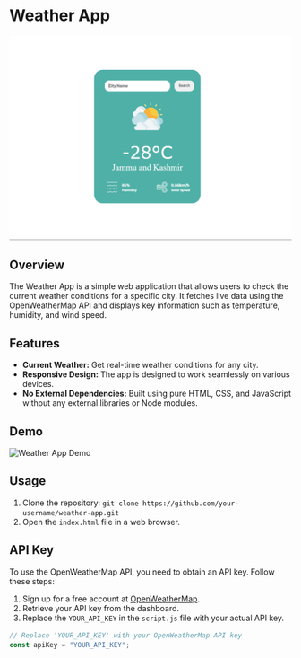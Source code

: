 # Weather App

![Weather App Screenshot](/Images/Demo.png)

## Overview

The Weather App is a simple web application that allows users to check the current weather conditions for a specific city. It fetches live data using the OpenWeatherMap API and displays key information such as temperature, humidity, and wind speed.

## Features

-   **Current Weather:** Get real-time weather conditions for any city.
-   **Responsive Design:** The app is designed to work seamlessly on various devices.
-   **No External Dependencies:** Built using pure HTML, CSS, and JavaScript without any external libraries or Node modules.

## Demo

![Weather App Demo](/Images/demo-vedio.gif)

## Usage

1. Clone the repository: `git clone https://github.com/your-username/weather-app.git`
2. Open the `index.html` file in a web browser.

## API Key

To use the OpenWeatherMap API, you need to obtain an API key. Follow these steps:

1. Sign up for a free account at [OpenWeatherMap](external.ink?to=openweathermap.org/).
2. Retrieve your API key from the dashboard.
3. Replace the `YOUR_API_KEY` in the `script.js` file with your actual API key.

```javascript
// Replace 'YOUR_API_KEY' with your OpenWeatherMap API key
const apiKey = "YOUR_API_KEY";
```
